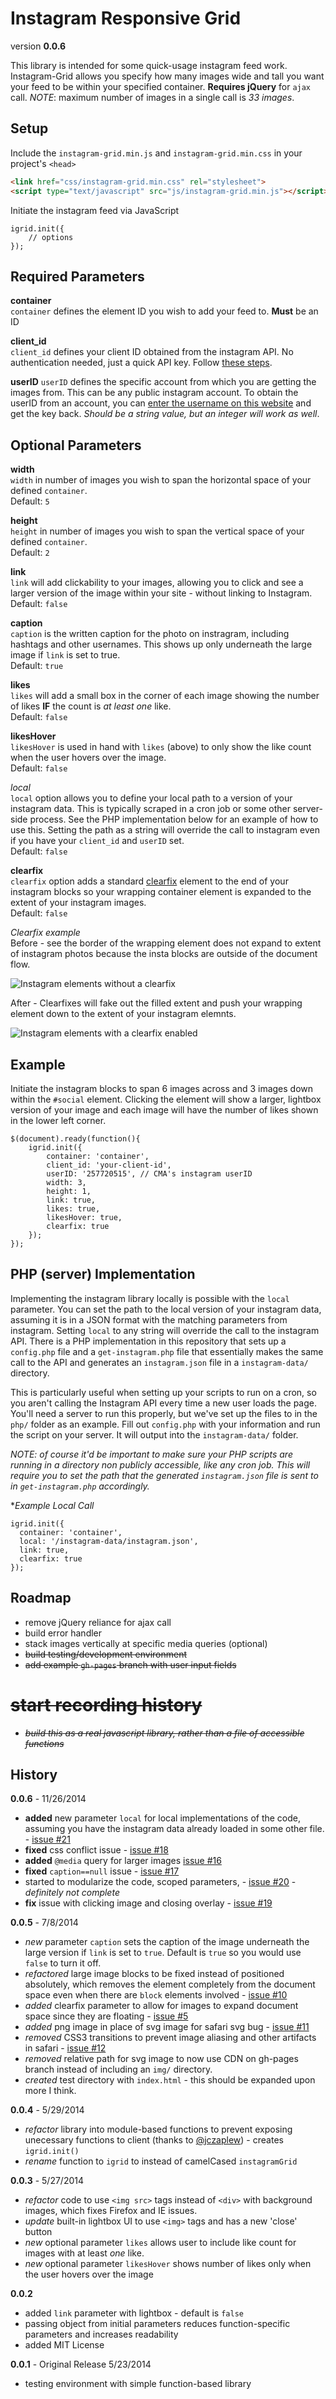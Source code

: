 Instagram Responsive Grid
=========================

version **0.0.6**

This library is intended for some quick-usage instagram feed work. Instagram-Grid allows you specify how many images wide and tall you want your feed to be within your specified container. **Requires jQuery** for `ajax` call. *NOTE*: maximum number of images in a single call is *33 images*.

## Setup

Include the `instagram-grid.min.js` and `instagram-grid.min.css` in your project's `<head>`

```HTML
<link href="css/instagram-grid.min.css" rel="stylesheet">
<script type="text/javascript" src="js/instagram-grid.min.js"></script>
```

Initiate the instagram feed via JavaScript

```JS
igrid.init({
	// options
});
```

## Required Parameters

**container**   
`container` defines the element ID you wish to add your feed to. **Must** be an ID

**client_id**   
`client_id` defines your client ID obtained from the instagram API. No authentication needed, just a quick API key. Follow [these steps](https://github.com/svmatthews/instagram-access-token-generation).

**userID**
`userID` defines the specific account from which you are getting the images from. This can be any public instagram account. To obtain the userID from an account, you can [enter the username on this website](http://jelled.com/instagram/lookup-user-id#) and get the key back. *Should be a string value, but an integer will work as well*.

## Optional Parameters

**width**   
`width` in number of images you wish to span the horizontal space of your defined `container`.   
Default: `5`

**height**   
`height` in number of images you wish to span the vertical space of your defined `container`.   
Default: `2`

**link**   
`link` will add clickability to your images, allowing you to click and see a larger version of the image within your site - without linking to Instagram.   
Default: `false`

**caption**   
`caption` is the written caption for the photo on instragram, including hashtags and other usernames. This shows up only underneath the large image if `link` is set to true.   
Default: `true`

**likes**   
`likes` will add a small box in the corner of each image showing the number of likes **IF** the count is *at least one* like.   
Default: `false`

**likesHover**   
`likesHover` is used in hand with `likes` (above) to only show the like count when the user hovers over the image.   
Default: `false`

*local*   
`local` option allows you to define your local path to a version of your instagram data. This is typically scraped in a cron job or some other server-side process. See the PHP implementation below for an example of how to use this. Setting the path as a string will override the call to instagram even if you have your `client_id` and `userID` set.   
Default: `false`

**clearfix**   
`clearfix` option adds a standard [clearfix](http://nicolasgallagher.com/micro-clearfix-hack/) element to the end of your instagram blocks so your wrapping container element is expanded to the extent of your instagram images.   
Default: `false`

*Clearfix example*   
Before - see the border of the wrapping element does not expand to extent of instagram photos because the insta blocks are outside of the document flow.

![Instagram elements without a clearfix](img/clearfix-before.png)

After - Clearfixes will fake out the filled extent and push your wrapping element down to the extent of your instagram elemnts.

![Instagram elements with a clearfix enabled](img/clearfix-after.png)

## Example

Initiate the instagram blocks to span 6 images across and 3 images down within the `#social` element. Clicking the element will show a larger, lightbox version of your image and each image will have the number of likes shown in the lower left corner.

```JS
$(document).ready(function(){
	igrid.init({
		container: 'container',
		client_id: 'your-client-id',
		userID: '257720515', // CMA's instagram userID
		width: 3,
		height: 1,
		link: true,
		likes: true,
		likesHover: true,
		clearfix: true
	});
});
```

## PHP (server) Implementation

Implementing the instagram library locally is possible with the `local` parameter. You can set the path to the local version of your instagram data, assuming it is in a JSON format with the matching parameters from instagram. Setting `local` to any string will override the call to the instagram API. There is a PHP implementation in this repository that sets up a `config.php` file and a `get-instagram.php` file that essentially makes the same call to the API and generates an `instagram.json` file in a `instagram-data/` directory.

This is particularly useful when setting up your scripts to run on a cron, so you aren't calling the Instagram API every time a new user loads the page. You'll need a server to run this properly, but we've set up the files to in the `php/` folder as an example. Fill out `config.php` with your information and run the script on your server. It will output into the `instagram-data/` folder.

*NOTE: of course it'd be important to make sure your PHP scripts are running in a directory non publicly accessible, like any cron job. This will require you to set the path that the generated `instagram.json` file is sent to in `get-instagram.php` accordingly.*

**Example Local Call*
```JS
igrid.init({
  container: 'container',
  local: '/instagram-data/instagram.json',
  link: true,
  clearfix: true
});
```

## Roadmap

* remove jQuery reliance for ajax call
* build error handler
* stack images vertically at specific media queries (optional)
* ~~build testing/development environment~~
* ~~add example `gh-pages` branch with user input fields~~
# ~~start recording history~~
* ~~*build this as a real javascript library, rather than a file of accessible functions*~~

## History

**0.0.6** - 11/26/2014

* **added** new parameter `local` for local implementations of the code, assuming you have the instagram data already loaded in some other file. - [issue #21](https://github.com/cmaseattle/instagram-grid/issues/21)
* **fixed** css conflict issue - [issue #18](https://github.com/cmaseattle/instagram-grid/issues/18)
* **added** `@media` query for larger images [issue #16](https://github.com/cmaseattle/instagram-grid/issues/16)
* **fixed** `caption==null` issue - [issue #17](https://github.com/cmaseattle/instagram-grid/issues/17)
* started to modularize the code, scoped parameters, - [issue #20](https://github.com/cmaseattle/instagram-grid/issues/20) - *definitely not complete*
* **fix** issue with clicking image and closing overlay - [issue #19](https://github.com/cmaseattle/instagram-grid/issues/19)

**0.0.5** - 7/8/2014

* *new* parameter `caption` sets the caption of the image underneath the large version if `link` is set to `true`. Default is `true` so you would use `false` to turn it off.
* *refactored* large image blocks to be fixed instead of positioned absolutely, which removes the element completely from the document space even when there are `block` elements involved - [issue #10](https://github.com/cmaseattle/instagram-grid/issues/10)
* *added* clearfix parameter to allow for images to expand document space since they are floating - [issue #5](https://github.com/cmaseattle/instagram-grid/issues/5)
* *added* png image in place of svg image for safari svg bug - [issue #11](https://github.com/cmaseattle/instagram-grid/issues/11)
* *removed* CSS3 transitions to prevent image aliasing and other artifacts in safari - [issue #12](https://github.com/cmaseattle/instagram-grid/issues/12)
* *removed* relative path for svg image to now use CDN on gh-pages branch instead of including an `img/` directory.
* *created* test directory with `index.html` - this should be expanded upon more I think.

**0.0.4** - 5/29/2014

* *refactor* library into module-based functions to prevent exposing unecessary functions to client (thanks to [@jczaplew](https://github.com/jczaplew)) - creates `igrid.init()`
* *rename* function to `igrid` to instead of camelCased `instagramGrid`

**0.0.3** - 5/27/2014

* *refactor* code to use `<img src>` tags instead of `<div>` with background images, which fixes Firefox and IE issues.
* *update* built-in lightbox UI to use `<img>` tags and has a new 'close' button
* *new* optional parameter `likes` allows user to include like count for images with at least *one* like.
* *new* optional parameter `likesHover` shows number of likes only when the user hovers over the image

**0.0.2**

* added `link` parameter with lightbox - default is `false`
* passing object from initial parameters reduces function-specific parameters and increases readability
* added MIT License

**0.0.1** - Original Release 5/23/2014

* testing environment with simple function-based library
